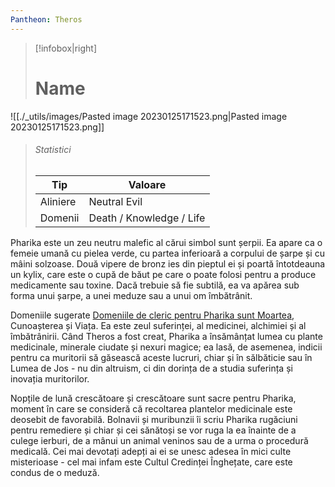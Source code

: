 ```yaml
---
Pantheon: Theros
---
```

> [!infobox|right]
> # Name
![[./_utils/images/Pasted image 20230125171523.png|Pasted image 20230125171523.png]]
> ###### Statistici
> | Tip |  Valoare |
> | ---- | ---- |
> | Aliniere | Neutral Evil |
> | Domenii | Death / Knowledge / Life |

Pharika este un zeu neutru malefic al cărui simbol sunt șerpii. Ea apare ca o femeie umană cu pielea verde, cu partea inferioară a corpului de șarpe și cu mâini solzoase. Două vipere de bronz ies din pieptul ei și poartă întotdeauna un kylix, care este o cupă de băut pe care o poate folosi pentru a produce medicamente sau toxine. Dacă trebuie să fie subtilă, ea va apărea sub forma unui șarpe, a unei meduze sau a unui om îmbătrânit.

Domeniile sugerate [Domeniile de cleric pentru Pharika sunt Moartea](https://www.cbr.com/dnd-5e-death-domain-cleric-build-guide-wotc/), Cunoașterea și Viața. Ea este zeul suferinței, al medicinei, alchimiei și al îmbătrânirii. Când Theros a fost creat, Pharika a însămânțat lumea cu plante medicinale, minerale ciudate și nexuri magice; ea lasă, de asemenea, indicii pentru ca muritorii să găsească aceste lucruri, chiar și în sălbăticie sau în Lumea de Jos - nu din altruism, ci din dorința de a studia suferința și inovația muritorilor.

Nopțile de lună crescătoare și crescătoare sunt sacre pentru Pharika, moment în care se consideră că recoltarea plantelor medicinale este deosebit de favorabilă. Bolnavii și muribunzii îi scriu Pharika rugăciuni pentru remediere și chiar și cei sănătoși se vor ruga la ea înainte de a culege ierburi, de a mânui un animal veninos sau de a urma o procedură medicală. Cei mai devotați adepți ai ei se unesc adesea în mici culte misterioase - cel mai infam este Cultul Credinței Înghețate, care este condus de o meduză.